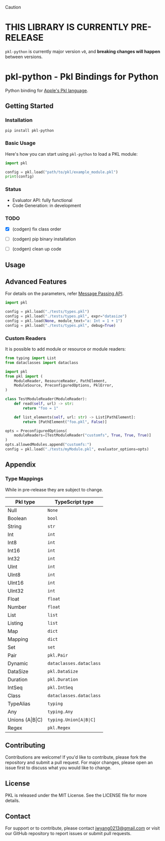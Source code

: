> [!CAUTION]
>
> # THIS LIBRARY IS CURRENTLY PRE-RELEASE
>
> `pkl-python` is currently major version `v0`, and **breaking changes will happen** between versions.

# pkl-python - Pkl Bindings for Python
Python binding for [Apple's Pkl language](https://pkl-lang.org/index.html).

## Getting Started
### Installation

``` bash
pip install pkl-python
```

### Basic Usage
Here's how you can start using `pkl-python` to load a PKL module:

```python
import pkl

config = pkl.load("path/to/pkl/example_module.pkl")
print(config)
```

### Status
* Evaluator API: fully functional
* Code Generation: in development

### TODO
* [x] (codgen) fix class order
* [ ] (codgen) pip binary installation
* [ ] (codgen) clean up code


## Usage

## Advanced Features
For details on the parameters, refer [Message Passing API](https://pkl-lang.org/main/current/bindings-specification/message-passing-api.html).

```python
import pkl

config = pkl.load("./tests/types.pkl")
config = pkl.load("./tests/types.pkl", expr="datasize")
config = pkl.load(None, module_text="a: Int = 1 + 1")
config = pkl.load("./tests/types.pkl", debug=True)
```

### Custom Readers
It is possible to add module or resource or module readers:
```python
from typing import List
from dataclasses import dataclass

import pkl
from pkl import (
    ModuleReader, ResourceReader, PathElement,
    ModuleSource, PreconfiguredOptions, PklError,
)

class TestModuleReader(ModuleReader):
    def read(self, url) -> str:
        return "foo = 1"

    def list_elements(self, url: str) -> List[PathElement]:
        return [PathElement("foo.pkl", False)]

opts = PreconfiguredOptions(
    moduleReaders=[TestModuleReader("customfs", True, True, True)]
)
opts.allowedModules.append("customfs:")
config = pkl.load("./tests/myModule.pkl", evaluator_options=opts)
```

## Appendix

### Type Mappings

While in pre-release they are subject to change.

| Pkl type         | TypeScript type            |
| ---------------- | -------------------------- |
| Null             | `None`                     |
| Boolean          | `bool`                     |
| String           | `str`                      |
| Int              | `int`                      |
| Int8             | `int`                      |
| Int16            | `int`                      |
| Int32            | `int`                      |
| UInt             | `int`                      |
| UInt8            | `int`                      |
| UInt16           | `int`                      |
| UInt32           | `int`                      |
| Float            | `float`                    |
| Number           | `float`                    |
| List             | `list`                     |
| Listing          | `list`                     |
| Map              | `dict`                     |
| Mapping          | `dict`                     |
| Set              | `set`                      |
| Pair             | `pkl.Pair`                 |
| Dynamic          | `dataclasses.dataclass`    |
| DataSize         | `pkl.DataSize`             |
| Duration         | `pkl.Duration`             |
| IntSeq           | `pkl.IntSeq`               |
| Class            | `dataclasses.dataclass`    |
| TypeAlias        | `typing`                   |
| Any              | `typing.Any`               |
| Unions (A\|B\|C) | `typing.Union[A\|B\|C]`    |
| Regex            | `pkl.Regex`                |

## Contributing
Contributions are welcome! If you'd like to contribute, please fork the repository and submit a pull request. For major changes, please open an issue first to discuss what you would like to change.

## License
PKL is released under the MIT License. See the LICENSE file for more details.

## Contact
For support or to contribute, please contact jwyang0213@gmail.com or visit our GitHub repository to report issues or submit pull requests.
